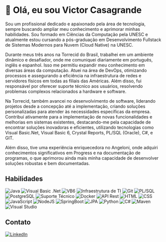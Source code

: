 # 👋 Olá, eu sou Victor Casagrande

Sou um profissional dedicado e apaixonado pela área de tecnologia, sempre buscando ampliar meu conhecimento e aprimorar minhas habilidades. Sou formado em Ciências da Computação pela UNESC e atualmente estou cursando a pós-graduação em Desenvolvimento Fullstack de Sistemas Modernos para Nuvem (Cloud Native) na UNESC.

Durante meus três anos na Torrecid do Brasil, trabalhei em um ambiente dinâmico e desafiador, onde me comuniquei diariamente em português, inglês e espanhol. Isso me permitiu expandir meu conhecimento em diversas áreas da computação. Atuei na área de DevOps, otimizando processos e assegurando a eficiência na infraestrutura de redes e servidores físicos em todas as filiais das Américas. Além disso, fui responsável por oferecer suporte técnico aos usuários, resolvendo problemas complexos relacionados a hardware e software.

Na Torrecid, também avancei no desenvolvimento de software, liderando projetos desde a concepção até a implementação, criando soluções personalizadas para atender às necessidades específicas da empresa. Contribuí ativamente para a implementação de novas funcionalidades e melhorias em sistemas existentes, destacando-me pela capacidade de encontrar soluções inovadoras e eficientes, utilizando tecnologias como Visual Basic.Net, Visual Basic 6, Crystal Reports, PL/SQL (Oracle), C#, e GIT.

Além disso, tive uma experiência enriquecedora no Angeloni, onde adquiri conhecimentos significativos em Progress e na documentação de programas, o que aprimorou ainda mais minha capacidade de desenvolver soluções robustas e bem documentadas.

## Habilidades

![Java](https://img.shields.io/badge/Java-8-orange)
![Visual Basic .Net](https://img.shields.io/badge/Visual%20Basic%20.Net-4.0-purple)
![VB6](https://img.shields.io/badge/VB6-Bug%20Fixes-lightgrey)
![Infraestrutura de TI](https://img.shields.io/badge/Infraestrutura%20de%20TI-Servidores%20Linux%20e%20Windows-informational)
![Git](https://img.shields.io/badge/Git-Version%20Control-blue)
![PL/SQL](https://img.shields.io/badge/PL%2FSQL-Oracle-green)
![PostgreSQL](https://img.shields.io/badge/PostgreSQL-Database-316192)
![Suporte Técnico](https://img.shields.io/badge/Suporte%20Técnico-Boa%20Comunicação-brightgreen)
![Docker](https://img.shields.io/badge/Docker-Containerization-blue)
![API Rest](https://img.shields.io/badge/API%20Rest-Development-yellow)
![HTML](https://img.shields.io/badge/HTML-Markup-red)
![CSS](https://img.shields.io/badge/CSS-Styling-blue)
![JavaScript](https://img.shields.io/badge/JavaScript-Frontend-yellow)
![NodeJS](https://img.shields.io/badge/NodeJS-Backend-green)
![SpringBoot](https://img.shields.io/badge/SpringBoot-Framework-brightgreen)
![JPA](https://img.shields.io/badge/JPA-Data%20Persistence-orange)
![Python](https://img.shields.io/badge/Python-Programming-blue)
![C#](https://img.shields.io/badge/C%23-Development-purple)
![Maven](https://img.shields.io/badge/Maven-Build%20Tool-blue)
![Visual Studio](https://img.shields.io/badge/Visual%20Studio-IDE-purple)

## Contato

[![LinkedIn](https://img.shields.io/badge/LinkedIn-Connect-blue)](https://www.linkedin.com/in/victor-farias-casagrande/)

